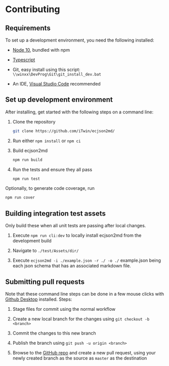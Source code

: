 # Contributing

## Requirements

To set up a development environment, you need the following installed:

- [Node 10](https://nodejs.org/en/), bundled with npm

- [Typescript](http://www.typescriptlang.org/)

- Git, easy install using this script: `\\winxx\DevProg\Git\git_install_dev.bat`

- An IDE, [Visual Studio Code](https://code.visualstudio.com/) recommended

## Set up development environment

After installing, get started with the following steps on a command line:

1. Clone the repository

    ```bash
    git clone https://github.com/iTwin/ecjson2md/
    ```

2. Run either `npm install` or `npm ci`

3. Build ecjson2md

    ```bash
    npm run build
    ```

4. Run the tests and ensure they all pass

    ```bash
    npm run test
    ```

Optionally, to generate code coverage, run

```bash
npm run cover
```

## Building integration test assets

Only build these when all unit tests are passing after local changes.

1. Execute `npm run cli:dev` to locally install ecjson2md from the development build

2. Navigate to `./test/Assets/dir/`

3. Execute `ecjson2md -i ./example.json -r ./ -o ./` example.json being each json schema that has an associated markdown file.

## Submitting pull requests

Note that these command line steps can be done in a few mouse clicks with [Github Desktop](https://desktop.github.com/) installed. Steps:

1. Stage files for commit using the normal workflow

2. Create a new local branch for the changes using  `git checkout -b <branch>`

3. Commit the changes to this new branch

4. Publish the branch using `git push -u origin <branch>`

5. Browse to the [GitHub repo](https://github.com/iTwin/ecjson2md/pulls) and create a new pull request, using your newly created branch as the source as `master` as the destination
